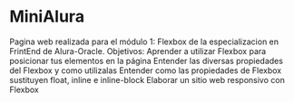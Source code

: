 # MiniAlura

Pagina web realizada para el módulo 1: Flexbox de la especializacion en FrintEnd de Alura-Oracle.
Objetivos: 
Aprender a utilizar Flexbox para posicionar tus elementos en la página
Entender las diversas propiedades del Flexbox y como utilizalas
Entender como las propiedades de Flexbox sustituyen float, inline e inline-block
Elaborar un sitio web responsivo con Flexbox

